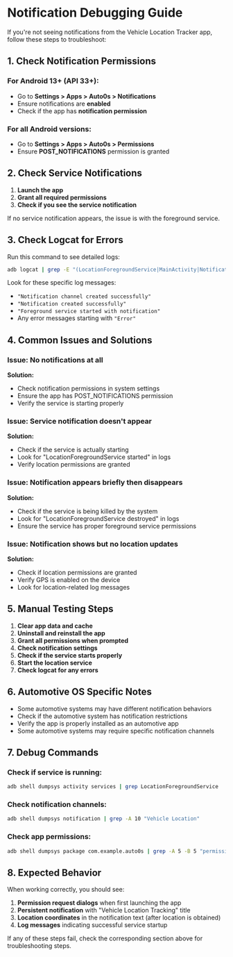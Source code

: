 # Notification Debugging Guide

If you're not seeing notifications from the Vehicle Location Tracker app, follow these steps to troubleshoot:

## 1. Check Notification Permissions

### For Android 13+ (API 33+):
- Go to **Settings > Apps > Auto0s > Notifications**
- Ensure notifications are **enabled**
- Check if the app has **notification permission**

### For all Android versions:
- Go to **Settings > Apps > Auto0s > Permissions**
- Ensure **POST_NOTIFICATIONS** permission is granted

## 2. Check Service Notifications

1. **Launch the app**
2. **Grant all required permissions**
3. **Check if you see the service notification**

If no service notification appears, the issue is with the foreground service.

## 3. Check Logcat for Errors

Run this command to see detailed logs:
```bash
adb logcat | grep -E "(LocationForegroundService|MainActivity|Notification)"
```

Look for these specific log messages:
- `"Notification channel created successfully"`
- `"Notification created successfully"`
- `"Foreground service started with notification"`
- Any error messages starting with `"Error"`

## 4. Common Issues and Solutions

### Issue: No notifications at all
**Solution:**
- Check notification permissions in system settings
- Ensure the app has POST_NOTIFICATIONS permission
- Verify the service is starting properly

### Issue: Service notification doesn't appear
**Solution:**
- Check if the service is actually starting
- Look for "LocationForegroundService started" in logs
- Verify location permissions are granted

### Issue: Notification appears briefly then disappears
**Solution:**
- Check if the service is being killed by the system
- Look for "LocationForegroundService destroyed" in logs
- Ensure the service has proper foreground service permissions

### Issue: Notification shows but no location updates
**Solution:**
- Check if location permissions are granted
- Verify GPS is enabled on the device
- Look for location-related log messages

## 5. Manual Testing Steps

1. **Clear app data and cache**
2. **Uninstall and reinstall the app**
3. **Grant all permissions when prompted**
4. **Check notification settings**
5. **Check if the service starts properly**
6. **Start the location service**
7. **Check logcat for any errors**

## 6. Automotive OS Specific Notes

- Some automotive systems may have different notification behaviors
- Check if the automotive system has notification restrictions
- Verify the app is properly installed as an automotive app
- Some automotive systems may require specific notification channels

## 7. Debug Commands

### Check if service is running:
```bash
adb shell dumpsys activity services | grep LocationForegroundService
```

### Check notification channels:
```bash
adb shell dumpsys notification | grep -A 10 "Vehicle Location"
```

### Check app permissions:
```bash
adb shell dumpsys package com.example.auto0s | grep -A 5 -B 5 "permission"
```

## 8. Expected Behavior

When working correctly, you should see:
1. **Permission request dialogs** when first launching the app
2. **Persistent notification** with "Vehicle Location Tracking" title
3. **Location coordinates** in the notification text (after location is obtained)
4. **Log messages** indicating successful service startup

If any of these steps fail, check the corresponding section above for troubleshooting steps.
